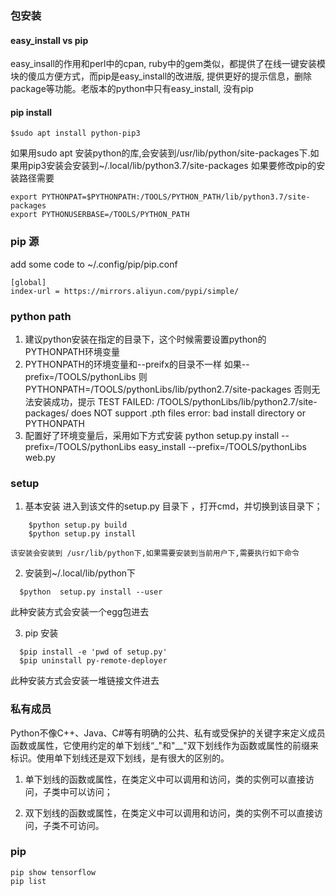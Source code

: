 ### 包安装
#### easy_install vs pip
easy_insall的作用和perl中的cpan, ruby中的gem类似，都提供了在线一键安装模块的傻瓜方便方式，而pip是easy_install的改进版, 提供更好的提示信息，删除package等功能。老版本的python中只有easy_install, 没有pip

#### pip install
	$sudo apt install python-pip3
如果用sudo apt 安装python的库,会安装到/usr/lib/python/site-packages下.如果用pip3安装会安装到~/.local/lib/python3.7/site-packages
如果要修改pip的安装路径需要

```
export PYTHONPAT=$PYTHONPATH:/TOOLS/PYTHON_PATH/lib/python3.7/site-packages
export PYTHONUSERBASE=/TOOLS/PYTHON_PATH

```
### pip 源
add some code to ~/.config/pip/pip.conf
```
[global]
index-url = https://mirrors.aliyun.com/pypi/simple/

```
### python path

1. 建议python安装在指定的目录下，这个时候需要设置python的PYTHONPATH环境变量
2. PYTHONPATH的环境变量和--preifx的目录不一样
	如果--prefix=/TOOLS/pythonLibs
	则PYTHONPATH=/TOOLS/pythonLibs/lib/python2.7/site-packages
	否则无法安装成功，提示
	TEST FAILED: /TOOLS/pythonLibs/lib/python2.7/site-packages/ does NOT support .pth files
error: bad install directory or PYTHONPATH
3. 配置好了环境变量后，采用如下方式安装
	python setup.py  install --prefix=/TOOLS/pythonLibs
	easy_install --prefix=/TOOLS/pythonLibs web.py

### setup

1. 基本安装
	进入到该文件的setup.py 目录下 ，打开cmd，并切换到该目录下；
	
```
	$python setup.py build 
	$python setup.py install
```
	该安装会安装到 /usr/lib/python下,如果需要安装到当前用户下,需要执行如下命令

2. 安装到~/.local/lib/python下

```
  $python  setup.py install --user
```
此种安装方式会安装一个egg包进去

3. pip 安装

```
  $pip install -e 'pwd of setup.py'		
  $pip uninstall py-remote-deployer
```
  此种安装方式会安装一堆链接文件进去

### 私有成员
Python不像C++、Java、C#等有明确的公共、私有或受保护的关键字来定义成员函数或属性，它使用约定的单下划线“_"和"__"双下划线作为函数或属性的前缀来标识。使用单下划线还是双下划线，是有很大的区别的。

1. 单下划线的函数或属性，在类定义中可以调用和访问，类的实例可以直接访问，子类中可以访问；

2. 双下划线的函数或属性，在类定义中可以调用和访问，类的实例不可以直接访问，子类不可访问。


### pip
	pip show tensorflow
	pip list
